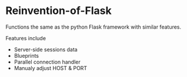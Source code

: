 # Reinvention-of-Flask
Functions the same as the python Flask framework with similar features.   

Features include 
  - Server-side sessions data
  - Blueprints
  - Parallel connection handler
  - Manualy adjust HOST & PORT
  
